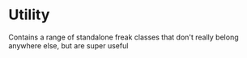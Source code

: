 # Utility

Contains a range of standalone freak classes that don't really belong anywhere else, but are super useful